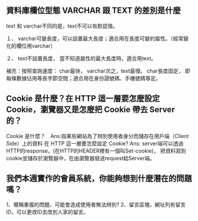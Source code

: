 ## 資料庫欄位型態 VARCHAR 跟 TEXT 的差別是什麼
text 和 varchar不同的是，text不可以有默認值。

１、 varchar可變長度，可以設置最大長度；適合用在長度可變的屬性。（經常變化的欄位用varchar）

２、 text不設置長度， 當不知道屬性的最大長度時，適合用text。

補充：按照查詢速度： char最快， varchar次之，text最慢。
char長度固定， 即每條數據佔用等長字節空間；適合用在身份證號碼、手機號碼等定。


## Cookie 是什麼？在 HTTP 這一層要怎麼設定 Cookie，瀏覽器又是怎麼把 Cookie 帶去 Server 的？

Cookie 是什麼？　Ans:指某些網站為了辨別使用者身分而儲存在用戶端（Client Side）上的資料
在 HTTP 這一層要怎麼設定 Cookie? Ans: server端可以透過HTTP的response，(在HTTP的HEADER裡有一個叫Set-cookie)，
把資料寫到cookie並儲存於瀏覽器中，在由瀏覽器發送request給Server端。


## 我們本週實作的會員系統，你能夠想到什麼潛在的問題嗎？
1、暱稱重複的問題，可能會造成使用者無法辨別?
2、留言區塊，網址列有留言ID，可以更改ID去改別人家的留言。

